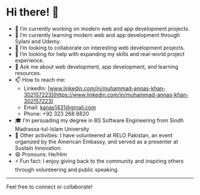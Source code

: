 # Hi there! 👋

- 🔭 I’m currently working on modern web and app development projects.
- 🌱 I’m currently learning modern web and app development through Sylani and Udemy.
- 👯 I’m looking to collaborate on interesting web development projects.
- 🤔 I’m looking for help with expanding my skills and real-world project experience.
- 💬 Ask me about web development, app development, and learning resources.
- 📫 How to reach me:  
  - LinkedIn: [www.linkedin.com/in/muhammad-annas-khan-302157223](https://www.linkedin.com/in/muhammad-annas-khan-302157223)  
  - Email: kanas1431@gmail.com  
  - Phone: +92 323 268 8820
- 🎓 I’m persuading my degree in BS Software Engineering from Sindh Madrassa-tul-Islam University 
- 🤝 Other activities: I have volunteered at RELO Pakistan, an event organized by the American Embassy, and served as a presenter at Sustain Innovation.
- 😄 Pronouns: He/Him
- ⚡ Fun fact: I enjoy giving back to the community and inspiring others through volunteering and public speaking.

---

Feel free to connect or collaborate!
